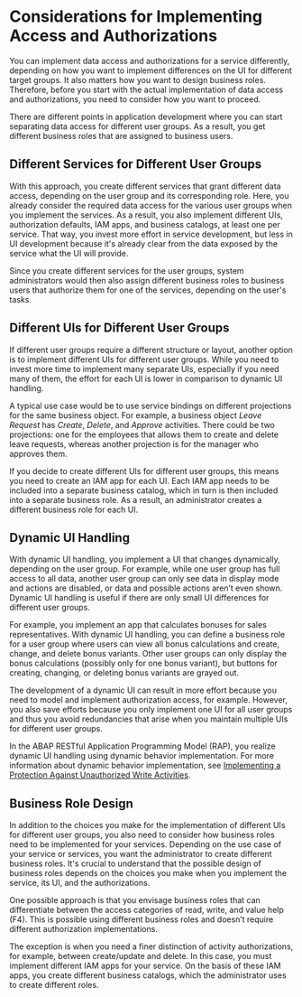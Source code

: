 <!-- loioc32402240efe43c9a07890866f63a0ca -->

# Considerations for Implementing Access and Authorizations

You can implement data access and authorizations for a service differently, depending on how you want to implement differences on the UI for different target groups. It also matters how you want to design business roles. Therefore, before you start with the actual implementation of data access and authorizations, you need to consider how you want to proceed.

There are different points in application development where you can start separating data access for different user groups. As a result, you get different business roles that are assigned to business users.



<a name="loioc32402240efe43c9a07890866f63a0ca__section_jsn_rl3_lmb"/>

## Different Services for Different User Groups

With this approach, you create different services that grant different data access, depending on the user group and its corresponding role. Here, you already consider the required data access for the various user groups when you implement the services. As a result, you also implement different UIs, authorization defaults, IAM apps, and business catalogs, at least one per service. That way, you invest more effort in service development, but less in UI development because it's already clear from the data exposed by the service what the UI will provide.

Since you create different services for the user groups, system administrators would then also assign different business roles to business users that authorize them for one of the services, depending on the user's tasks.



<a name="loioc32402240efe43c9a07890866f63a0ca__section_e5k_wl3_lmb"/>

## Different UIs for Different User Groups

If different user groups require a different structure or layout, another option is to implement different UIs for different user groups. While you need to invest more time to implement many separate UIs, especially if you need many of them, the effort for each UI is lower in comparison to dynamic UI handling.

A typical use case would be to use service bindings on different projections for the same business object. For example, a business object *Leave Request* has *Create*, *Delete*, and *Approve* activities. There could be two projections: one for the employees that allows them to create and delete leave requests, whereas another projection is for the manager who approves them.

If you decide to create different UIs for different user groups, this means you need to create an IAM app for each UI. Each IAM app needs to be included into a separate business catalog, which in turn is then included into a separate business role. As a result, an administrator creates a different business role for each UI.



<a name="loioc32402240efe43c9a07890866f63a0ca__section_pz2_cm3_lmb"/>

## Dynamic UI Handling

With dynamic UI handling, you implement a UI that changes dynamically, depending on the user group. For example, while one user group has full access to all data, another user group can only see data in display mode and actions are disabled, or data and possible actions aren’t even shown. Dynamic UI handling is useful if there are only small UI differences for different user groups.

For example, you implement an app that calculates bonuses for sales representatives. With dynamic UI handling, you can define a business role for a user group where users can view all bonus calculations and create, change, and delete bonus variants. Other user groups can only display the bonus calculations \(possibly only for one bonus variant\), but buttons for creating, changing, or deleting bonus variants are grayed out.

The development of a dynamic UI can result in more effort because you need to model and implement authorization access, for example. However, you also save efforts because you only implement one UI for all user groups and thus you avoid redundancies that arise when you maintain multiple UIs for different user groups.

In the ABAP RESTful Application Programming Model \(RAP\), you realize dynamic UI handling using dynamic behavior implementation. For more information about dynamic behavior implementation, see [Implementing a Protection Against Unauthorized Write Activities](Implementing_a_Protection_Against_Unauthorized_Write_Activities_ee732d6.md).



<a name="loioc32402240efe43c9a07890866f63a0ca__section_gn3_fm3_lmb"/>

## Business Role Design

In addition to the choices you make for the implementation of different UIs for different user groups, you also need to consider how business roles need to be implemented for your services. Depending on the use case of your service or services, you want the administrator to create different business roles. It's crucial to understand that the possible design of business roles depends on the choices you make when you implement the service, its UI, and the authorizations.

One possible approach is that you envisage business roles that can differentiate between the access categories of read, write, and value help \(F4\). This is possible using different business roles and doesn’t require different authorization implementations.

The exception is when you need a finer distinction of activity authorizations, for example, between create/update and delete. In this case, you must implement different IAM apps for your service. On the basis of these IAM apps, you create different business catalogs, which the administrator uses to create different roles.

